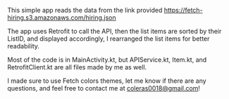 This simple app reads the data from the link provided https://fetch-hiring.s3.amazonaws.com/hiring.json

The app uses Retrofit to call the API, then the list items are sorted by their ListID, and displayed accordingly,
I rearranged the list items for better readability.

Most of the code is in MainActivity.kt, but APIService.kt, Item.kt, and RetrofitClient.kt are all files made by me as well.

I made sure to use Fetch colors themes, let me know if there are any questions, and feel free to contact me at coleras0018@gmail.com!
